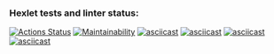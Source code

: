 ### Hexlet tests and linter status:
[![Actions Status](https://github.com/gjoobis/frontend-project-44/workflows/hexlet-check/badge.svg)](https://github.com/gjoobis/frontend-project-44/actions)
[![Maintainability](https://api.codeclimate.com/v1/badges/cfdb03d68dc882f007b0/maintainability)](https://codeclimate.com/github/gjoobis/frontend-project-44/maintainability)
[![asciicast](https://asciinema.org/a/545256.svg)](https://asciinema.org/a/545256)
[![asciicast](https://asciinema.org/a/556033.svg)](https://asciinema.org/a/556033)
[![asciicast](https://asciinema.org/a/556051.svg)](https://asciinema.org/a/556051)
[![asciicast](https://asciinema.org/a/556084.svg)](https://asciinema.org/a/556084)